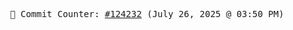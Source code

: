 <p align="center">
    <samp>
        📮 Commit Counter: <a href="https://github.com/Javascript-void0/Javascript-void0/commits/main">#124232</a> (July 26, 2025 @ 03:50 PM)
    </samp>
</p>